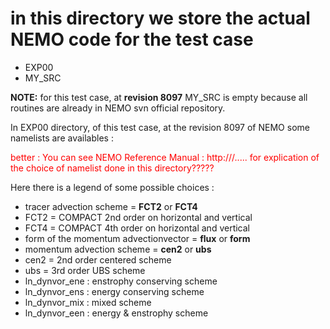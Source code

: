 # in this directory we store the actual NEMO code for the test case 
 - EXP00
 - MY_SRC
 
 **NOTE:** for this test case, at **revision 8097** MY_SRC is empty because all routines are already in NEMO svn official repository.
 
 
 In EXP00 directory, of this test case, at the revision 8097 of NEMO some namelists are availables : <br>
 
<span style="color:red"> better : You can see NEMO Reference Manual : http:///.....  for explication of the choice of namelist done in this directory?????</style>

Here there is a legend of some possible choices : 

- tracer advection scheme = **FCT2** or **FCT4**
 - FCT2 = COMPACT 2nd order on horizontal and vertical
 - FCT4 = COMPACT 4th order on horizontal and vertical
- form of the momentum advectionvector = **flux** or **form**
- momentum advection scheme = **cen2** or **ubs**
 - cen2 = 2nd order centered scheme
 - ubs = 3rd order UBS scheme
- ln\_dynvor\_ene  : enstrophy conserving scheme
- ln\_dynvor\_ens  : energy conserving scheme
- ln\_dynvor\_mix  : mixed scheme
- ln\_dynvor\_een  : energy & enstrophy scheme